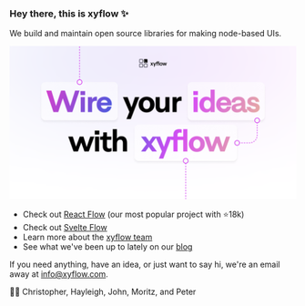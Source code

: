### Hey there, this is xyflow ✨

We build and maintain open source libraries for making node-based UIs.

![Wire your ideas with xyflow](/profile/xyflow.png)

- Check out [React Flow](https://reactflow.dev) (our most popular project with ⭐️18k)
- Check out [Svelte Flow](https://www.svelteflow.dev/)
- Learn more about the [xyflow team](https://xyflow.com/)
- See what we've been up to lately on our [blog](https://xyflow.com/blog)

If you need anything, have an idea, or just want to say hi, we're an email away at info@xyflow.com.

✌🏻 Christopher, Hayleigh, John, Moritz, and Peter
